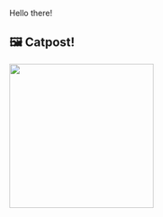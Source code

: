 Hello there!



## 🖼️ Catpost!

<sub>
    <img src="https://cdn2.thecatapi.com/images/2n3.jpg" height="256">
</sub>


